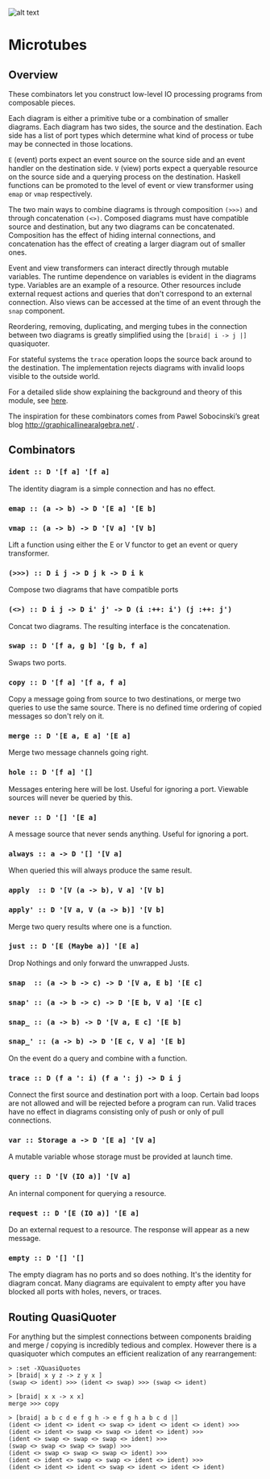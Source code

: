 ![alt text][logo]

# Microtubes

## Overview

These combinators let you construct low-level IO processing programs from
composable pieces.

Each diagram is either a primitive tube or a combination of smaller diagrams.
Each diagram has two sides, the source and the destination. Each side has
a list of port types which determine what kind of process or tube may be
connected in those locations.

`E` (event) ports expect an event source on the source side and an event
handler on the destination side.  `V` (view) ports expect a queryable resource
on the source side and a querying process on the destination. Haskell functions
can be promoted to the level of event or view transformer using `emap` or
`vmap` respectively.

The two main ways to combine diagrams is through composition `(>>>)` and
through concatenation `(<>)`. Composed diagrams must have compatible source
and destination, but any two diagrams can be concatenated. Composition has
the effect of hiding internal connections, and concatenation has the effect
of creating a larger diagram out of smaller ones.

Event and view transformers can interact directly through mutable variables.
The runtime dependence on variables is evident in the diagrams type. Variables
are an example of a resource. Other resources include external request actions
and queries that don't correspond to an external connection. Also views can be
accessed at the time of an event through the `snap` component.

Reordering, removing, duplicating, and merging tubes in the connection between
two diagrams is greatly simplified using the `[braid| i -> j |]` quasiquoter.

For stateful systems the `trace` operation loops the source back around to the
destination. The implementation rejects diagrams with invalid loops visible
to the outside world.

For a detailed slide show explaining the background and theory of this module,
see
[here](https://docs.google.com/presentation/d/1ZTHNJolxcUYrl-aPAMHfb5e0EQ_Fxpm8KYgbC1UHtt4/edit?usp=sharing).

The inspiration for these combinators comes from Pawel Sobocinski’s great blog
http://graphicallinearalgebra.net/ .

## Combinators

### `ident :: D '[f a] '[f a]`
The identity diagram is a simple connection and has no effect.

### `emap :: (a -> b) -> D '[E a] '[E b]`
### `vmap :: (a -> b) -> D '[V a] '[V b]`
Lift a function using either the E or V functor to get an event or
query transformer.

### `(>>>) :: D i j -> D j k -> D i k`
Compose two diagrams that have compatible ports

### `(<>) :: D i j -> D i' j' -> D (i :++: i') (j :++: j')`
Concat two diagrams. The resulting interface is the concatenation.

### `swap :: D '[f a, g b] '[g b, f a]`
Swaps two ports.

### `copy :: D '[f a] '[f a, f a]`
Copy a message going from source to two destinations, or merge two queries to
use the same source. There is no defined time ordering of copied messages
so don't rely on it.

### `merge :: D '[E a, E a] '[E a]`
Merge two message channels going right.

### `hole :: D '[f a] '[]`
Messages entering here will be lost. Useful for ignoring a port. Viewable sources
will never be queried by this.

### `never :: D '[] '[E a]`
A message source that never sends anything. Useful for ignoring a port.

### `always :: a -> D '[] '[V a]`
When queried this will always produce the same result.

### `apply  :: D '[V (a -> b), V a] '[V b]`
### `apply' :: D '[V a, V (a -> b)] '[V b]`
Merge two query results where one is a function.

### `just :: D '[E (Maybe a)] '[E a]`
Drop Nothings and only forward the unwrapped Justs.

### `snap  :: (a -> b -> c) -> D '[V a, E b] '[E c]`
### `snap' :: (a -> b -> c) -> D '[E b, V a] '[E c]`
### `snap_ :: (a -> b) -> D '[V a, E c] '[E b]`
### `snap_' :: (a -> b) -> D '[E c, V a] '[E b]`
On the event do a query and combine with a function.

### `trace :: D (f a ': i) (f a ': j) -> D i j`
Connect the first source and destination port with a loop. Certain bad loops
are not allowed and will be rejected before a program can run. Valid traces have
no effect in diagrams consisting only of push or only of pull connections.

### `var :: Storage a -> D '[E a] '[V a]`
A mutable variable whose storage must be provided at launch time.

### `query :: D '[V (IO a)] '[V a]`
An internal component for querying a resource.

### `request :: D '[E (IO a)] '[E a]`
Do an external request to a resource. The response will appear as a new
message.

### `empty :: D '[] '[]`
The empty diagram has no ports and so does nothing. It's the identity for
diagram concat. Many diagrams are equivalent to empty after you have
blocked all ports with holes, nevers, or traces.

## Routing QuasiQuoter

For anything but the simplest connections between components braiding and
merge / copying is incredibly tedious and complex. However there is a
quasiquoter which computes an efficient realization of any rearrangement:

```
> :set -XQuasiQuotes
> [braid| x y z -> z y x ]
(swap <> ident) >>> (ident <> swap) >>> (swap <> ident)

> [braid| x x -> x x]
merge >>> copy

> [braid| a b c d e f g h -> e f g h a b c d |]
(ident <> ident <> ident <> swap <> ident <> ident <> ident) >>>
(ident <> ident <> swap <> swap <> ident <> ident) >>>
(ident <> swap <> swap <> swap <> ident) >>>
(swap <> swap <> swap <> swap) >>>
(ident <> swap <> swap <> swap <> ident) >>>
(ident <> ident <> swap <> swap <> ident <> ident) >>>
(ident <> ident <> ident <> swap <> ident <> ident <> ident)
```

[logo]: https://raw.githubusercontent.com/evanrinehart/microtubes/master/image.png "Combinator Symbols"
